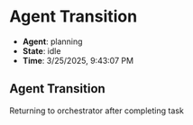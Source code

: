 # Agent Transition

- **Agent**: planning
- **State**: idle
- **Time**: 3/25/2025, 9:43:07 PM

## Agent Transition

Returning to orchestrator after completing task

